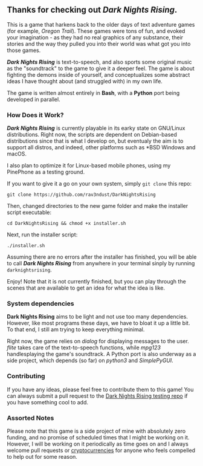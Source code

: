 ## Thanks for checking out **_Dark Nights Rising_**. 

This is a game that harkens back to the older days of text adventure games (for example, *Oregon Trail*). These games were tons of fun, and evoked your imagination - as they had no real graphics of any substance, their stories and the way they pulled you into their world was what got you into those games. 

**_Dark Nights Rising_** is text-to-speech, and also sports some original music as the "soundtrack" to the game to give it a deeper feel. The game is about fighting the demons inside of yourself, and conceptualizes some abstract ideas I have thought about (and struggled with) in my own life. 

The game is written almost entirely in **Bash**, with a **Python** port being developed in parallel. 

### How Does it Work? 

**_Dark Nights Rising_** is currently playable in its earky state on GNU/Linux distributions. Right now, the scripts are dependent on Debian-based distributions since that is what I develop on, but eventualy the aim is to support all distros, and indeed, other platforms such as \*BSD Windows and macOS. 

I also plan to optimize it for Linux-based mobile phones, using my PinePhone as a testing ground. 

If you want to give it a go on your own system, simply ```git clone``` this repo: 

``` git clone https://github.com/rav3ndust/DarkNightsRising ```

Then, changed directories to the new game folder and make the installer script executable:  

``` cd DarkNightsRising && chmod +x installer.sh ``` 

Next, run the installer script: 

``` ./installer.sh ``` 

Assuming there are no errors after the installer has finished, you will be able to call **_Dark Nights Rising_** from anywhere in your terminal sinply by running ```darknightsrising```. 

Enjoy! Note that it is not currently finished, but you can play through the scenes that are available to get an idea for what the idea is like. 

### System dependencies 

**Dark Nights Rising** aims to be light and not use too many dependencies. However, like most programs these days, we have to bloat it up a little bit. To that end, I still am trying to keep everything minimal. 

Right now, the game relies on *dialog* for displaying messages to the user. *flite* takes care of the text-to-speech functions, while *mpg123* handlesplaying the game's soundtrack. A Python port is also underway as a side project, which depends (so far) on *python3* and *SimplePyGUI*. 

### Contributing

If you have any ideas, please feel free to contribute them to this game! You can always submit a pull request to the [Dark Nights Rising testing repo](https://github.com/rav3ndust/DarkNightsRising/tree/dev) if you have something cool to add. 

### Assorted Notes 

Please note that this game is a side project of mine with absolutely zero funding, and no promise of scheduled times that I might be working on it. However, I will be working on it periodically as time goes on and I always welcome pull requests or [cryptocurrencies](https://rav3ndust.xyz/contribute.html) for anyone who feels compelled to help out for some reason. 
